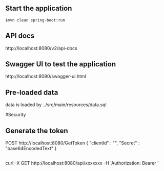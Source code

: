 ## Start the application
```
$mvn clean spring-boot:run
```

## API docs
http://localhost:8080/v2/api-docs

## Swagger UI to test the application
http://localhost:8080/swagger-ui.html

## Pre-loaded data
data is loaded by ../src/main/resources/data.sql



#Security

## Generate the token

POST http://localhost:8080/GetToken
{
    "clientId" : "",
    "Secret" : "base64EncodedText"
}

##

curl -X GET   http://localhost:8080/api/xxxxxxx  -H 'Authorization: Bearer <token-generated>'